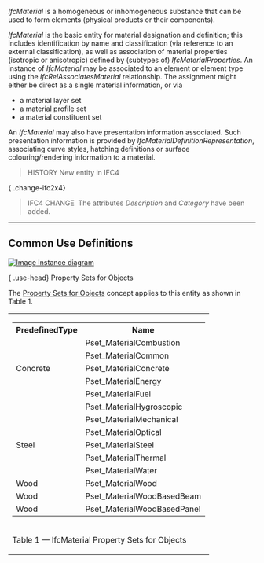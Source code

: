 ﻿_IfcMaterial_ is a homogeneous or inhomogeneous substance that can be used to form elements (physical products or their components).

_IfcMaterial_ is the basic entity for material designation and definition; this includes identification by name and classification (via reference to an external classification), as well as association of material properties (isotropic or anisotropic) defined by (subtypes of) _IfcMaterialProperties_. An instance of _IfcMaterial_ may be associated to an element or element type using the _IfcRelAssociatesMaterial_ relationship. The assignment might either be direct as a single material information, or via

* a material layer set
* a material profile set
* a material constituent set

An _IfcMaterial_ may also have presentation information associated. Such presentation information is provided by _IfcMaterialDefinitionRepresentation_, associating curve styles, hatching definitions or surface colouring/rendering information to a material.

> HISTORY New entity in IFC4

{ .change-ifc2x4}
> IFC4 CHANGE  The attributes _Description_ and _Category_ have been added.

___
## Common Use Definitions
[![Image](../../../img/diagram.png)&nbsp;Instance diagram](../../../annex/annex-d/common-use-definitions/ifcmaterial.htm)

{ .use-head}
Property Sets for Objects

The [Property Sets for Objects](../../templates/property-sets-for-objects.htm) concept applies to this entity as shown in Table 1.

<table>
<tr><td>
<table class="gridtable">
<tr><th><b>PredefinedType</b></th><th><b>Name</b></th></tr>
<tr><td>&nbsp;</td><td>Pset_MaterialCombustion</td></tr>
<tr><td>&nbsp;</td><td>Pset_MaterialCommon</td></tr>
<tr><td>Concrete</td><td>Pset_MaterialConcrete</td></tr>
<tr><td>&nbsp;</td><td>Pset_MaterialEnergy</td></tr>
<tr><td>&nbsp;</td><td>Pset_MaterialFuel</td></tr>
<tr><td>&nbsp;</td><td>Pset_MaterialHygroscopic</td></tr>
<tr><td>&nbsp;</td><td>Pset_MaterialMechanical</td></tr>
<tr><td>&nbsp;</td><td>Pset_MaterialOptical</td></tr>
<tr><td>Steel</td><td>Pset_MaterialSteel</td></tr>
<tr><td>&nbsp;</td><td>Pset_MaterialThermal</td></tr>
<tr><td>&nbsp;</td><td>Pset_MaterialWater</td></tr>
<tr><td>Wood</td><td>Pset_MaterialWood</td></tr>
<tr><td>Wood</td><td>Pset_MaterialWoodBasedBeam</td></tr>
<tr><td>Wood</td><td>Pset_MaterialWoodBasedPanel</td></tr>
</table>
</td></tr>
<tr><td><p class="table">Table 1 &mdash; IfcMaterial Property Sets for Objects</p></td></tr></table>
